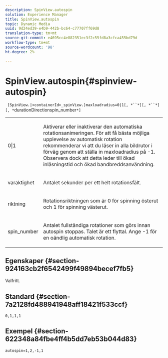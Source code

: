```yaml
---
description: SpinView.autospin
solution: Experience Manager
title: SpinView.autospin
topic: Dynamic Media
uuid: 9d24ed39-e4b9-442b-bc64-c77707ff69d8
translation-type: tm+mt
source-git-commit: e4695cc4e882351ec3f2c55fd8a3cfca455bd79d
workflow-type: tm+mt
source-wordcount: '98'
ht-degree: 2%

---
```



# SpinView.autospin{#spinview-autospin}

` [SpinView.|<containerId>_spinView.]maxloadradius=0|1[, *``*][, *``*][, *`durationDirectionspin_number`*]`

<table id="table_49FFD1BC53B846F09A6D214BC8C5C3FE"> 
 <tbody> 
  <tr> 
   <td colname="col1"> <p> <span class="codeph"> 0|1</span> </p> </td> 
   <td colname="col2"> <p> Aktiverar eller inaktiverar den automatiska rotationsanimeringen. För att få bästa möjliga upplevelse av automatisk rotation rekommenderar vi att du läser in alla bildrutor i förväg genom att ställa in <span class="codeph"> maxloadradius</span> på <span class="codeph"> -1</span>. Observera dock att detta leder till ökad inläsningstid och ökad bandbreddsanvändning. </p> </td> 
  </tr> 
  <tr> 
   <td colname="col1"> <p><span class="codeph"><span class="varname"> varaktighet</span></span> </p> </td> 
   <td colname="col2"> <p> Antalet sekunder per ett helt rotationsfält. </p> </td> 
  </tr> 
  <tr> 
   <td colname="col1"> <p> <span class="codeph"><span class="varname"> riktning</span></span> </p> </td> 
   <td colname="col2"> <p> Rotationsriktningen som är <span class="codeph"> 0</span> för spinning österut och <span class="codeph"> 1</span> för spinning västerut. </p> </td> 
  </tr> 
  <tr> 
   <td colname="col1"> <p> <span class="codeph"><span class="varname"> spin_number</span></span> </p> </td> 
   <td colname="col2"> <p> Antalet fullständiga rotationer som görs innan autospin stoppas. Talet är ett flyttal. Ange <span class="codeph"> -1</span> för en oändlig automatisk rotation. </p> </td> 
  </tr> 
 </tbody> 
</table>

## Egenskaper {#section-924163cb2f6542499f49894becef7fb5}

Valfritt.

## Standard {#section-7a2128fd488941948aff18421f533ccf}

`0,1,1,1`

## Exempel {#section-622348a84fbe4ff4b5dd7eb53b044d83}

`autospin=1,2,-1,1`
